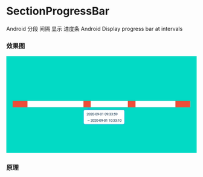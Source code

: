 # SectionProgressBar
Android 分段 间隔 显示 进度条 Android Display progress bar at intervals
### 效果图
<img src="./images/Screenshot_2020-09-30-10-43-00-747_com.fox.android.section.png">

### 原理
